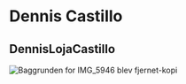 # Dennis Castillo 
## DennisLojaCastillo

![Baggrunden for IMG_5946 blev fjernet-kopi](https://user-images.githubusercontent.com/55577545/215462530-c881e34a-1363-4584-9410-b36a415cecfd.png=450x)

